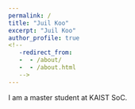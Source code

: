```yaml
---
permalink: /
title: "Juil Koo"
excerpt: "Juil Koo"
author_profile: true
<!--
   -redirect_from: 
   -  - /about/
   -  - /about.html
   -->
---
```


I am a master student at KAIST SoC.

<!--
   -<a href="https://github.com/inhohong/inhohong.github.io/raw/master/images/CV_Inho_Hong.pdf" target="_blank">[Download CV]</a> (updated on May 15, 2022).
   -->

<!--
   -{% include_relative education.md %}
   -
   -{% include_relative work-experience.md %}
   -
   -{% include_relative visiting-experience.md %}
   -
   -{% include_relative honor-short.md %}
   -
   -{% include_relative article.md %}
   -
   -{% include_relative media.md %}
   -
   -{% include_relative preprints.md %}
   -
   -->
<!--
   -{% include_relative publications.md %}
   -->

